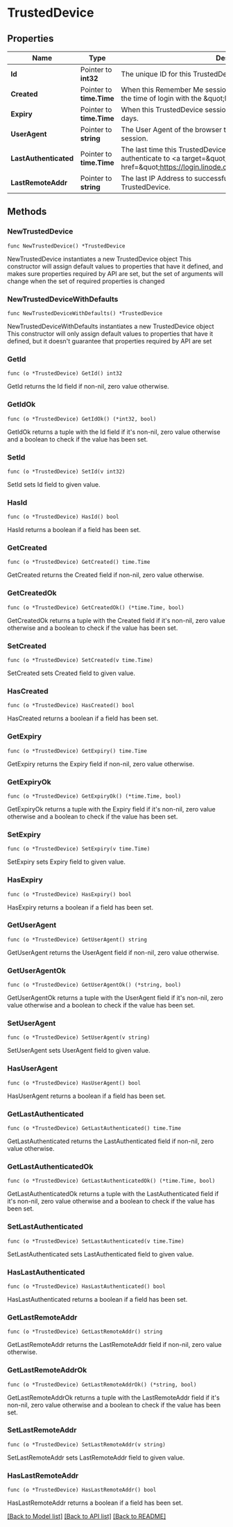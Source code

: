 # TrustedDevice

## Properties

Name | Type | Description | Notes
------------ | ------------- | ------------- | -------------
**Id** | Pointer to **int32** | The unique ID for this TrustedDevice | [optional] [readonly] 
**Created** | Pointer to **time.Time** | When this Remember Me session was started.  This corresponds to the time of login with the \&quot;Remember Me\&quot; box checked.  | [optional] [readonly] 
**Expiry** | Pointer to **time.Time** | When this TrustedDevice session expires.  Sessions typically last 30 days.  | [optional] [readonly] 
**UserAgent** | Pointer to **string** | The User Agent of the browser that created this TrustedDevice session.  | [optional] [readonly] 
**LastAuthenticated** | Pointer to **time.Time** | The last time this TrustedDevice was successfully used to authenticate to &lt;a target&#x3D;\&quot;_top\&quot; href&#x3D;\&quot;https://login.linode.com\&quot;&gt;login.linode.com&lt;/a&gt;.  | [optional] [readonly] 
**LastRemoteAddr** | Pointer to **string** | The last IP Address to successfully authenticate with this TrustedDevice.  | [optional] [readonly] 

## Methods

### NewTrustedDevice

`func NewTrustedDevice() *TrustedDevice`

NewTrustedDevice instantiates a new TrustedDevice object
This constructor will assign default values to properties that have it defined,
and makes sure properties required by API are set, but the set of arguments
will change when the set of required properties is changed

### NewTrustedDeviceWithDefaults

`func NewTrustedDeviceWithDefaults() *TrustedDevice`

NewTrustedDeviceWithDefaults instantiates a new TrustedDevice object
This constructor will only assign default values to properties that have it defined,
but it doesn't guarantee that properties required by API are set

### GetId

`func (o *TrustedDevice) GetId() int32`

GetId returns the Id field if non-nil, zero value otherwise.

### GetIdOk

`func (o *TrustedDevice) GetIdOk() (*int32, bool)`

GetIdOk returns a tuple with the Id field if it's non-nil, zero value otherwise
and a boolean to check if the value has been set.

### SetId

`func (o *TrustedDevice) SetId(v int32)`

SetId sets Id field to given value.

### HasId

`func (o *TrustedDevice) HasId() bool`

HasId returns a boolean if a field has been set.

### GetCreated

`func (o *TrustedDevice) GetCreated() time.Time`

GetCreated returns the Created field if non-nil, zero value otherwise.

### GetCreatedOk

`func (o *TrustedDevice) GetCreatedOk() (*time.Time, bool)`

GetCreatedOk returns a tuple with the Created field if it's non-nil, zero value otherwise
and a boolean to check if the value has been set.

### SetCreated

`func (o *TrustedDevice) SetCreated(v time.Time)`

SetCreated sets Created field to given value.

### HasCreated

`func (o *TrustedDevice) HasCreated() bool`

HasCreated returns a boolean if a field has been set.

### GetExpiry

`func (o *TrustedDevice) GetExpiry() time.Time`

GetExpiry returns the Expiry field if non-nil, zero value otherwise.

### GetExpiryOk

`func (o *TrustedDevice) GetExpiryOk() (*time.Time, bool)`

GetExpiryOk returns a tuple with the Expiry field if it's non-nil, zero value otherwise
and a boolean to check if the value has been set.

### SetExpiry

`func (o *TrustedDevice) SetExpiry(v time.Time)`

SetExpiry sets Expiry field to given value.

### HasExpiry

`func (o *TrustedDevice) HasExpiry() bool`

HasExpiry returns a boolean if a field has been set.

### GetUserAgent

`func (o *TrustedDevice) GetUserAgent() string`

GetUserAgent returns the UserAgent field if non-nil, zero value otherwise.

### GetUserAgentOk

`func (o *TrustedDevice) GetUserAgentOk() (*string, bool)`

GetUserAgentOk returns a tuple with the UserAgent field if it's non-nil, zero value otherwise
and a boolean to check if the value has been set.

### SetUserAgent

`func (o *TrustedDevice) SetUserAgent(v string)`

SetUserAgent sets UserAgent field to given value.

### HasUserAgent

`func (o *TrustedDevice) HasUserAgent() bool`

HasUserAgent returns a boolean if a field has been set.

### GetLastAuthenticated

`func (o *TrustedDevice) GetLastAuthenticated() time.Time`

GetLastAuthenticated returns the LastAuthenticated field if non-nil, zero value otherwise.

### GetLastAuthenticatedOk

`func (o *TrustedDevice) GetLastAuthenticatedOk() (*time.Time, bool)`

GetLastAuthenticatedOk returns a tuple with the LastAuthenticated field if it's non-nil, zero value otherwise
and a boolean to check if the value has been set.

### SetLastAuthenticated

`func (o *TrustedDevice) SetLastAuthenticated(v time.Time)`

SetLastAuthenticated sets LastAuthenticated field to given value.

### HasLastAuthenticated

`func (o *TrustedDevice) HasLastAuthenticated() bool`

HasLastAuthenticated returns a boolean if a field has been set.

### GetLastRemoteAddr

`func (o *TrustedDevice) GetLastRemoteAddr() string`

GetLastRemoteAddr returns the LastRemoteAddr field if non-nil, zero value otherwise.

### GetLastRemoteAddrOk

`func (o *TrustedDevice) GetLastRemoteAddrOk() (*string, bool)`

GetLastRemoteAddrOk returns a tuple with the LastRemoteAddr field if it's non-nil, zero value otherwise
and a boolean to check if the value has been set.

### SetLastRemoteAddr

`func (o *TrustedDevice) SetLastRemoteAddr(v string)`

SetLastRemoteAddr sets LastRemoteAddr field to given value.

### HasLastRemoteAddr

`func (o *TrustedDevice) HasLastRemoteAddr() bool`

HasLastRemoteAddr returns a boolean if a field has been set.


[[Back to Model list]](../README.md#documentation-for-models) [[Back to API list]](../README.md#documentation-for-api-endpoints) [[Back to README]](../README.md)


